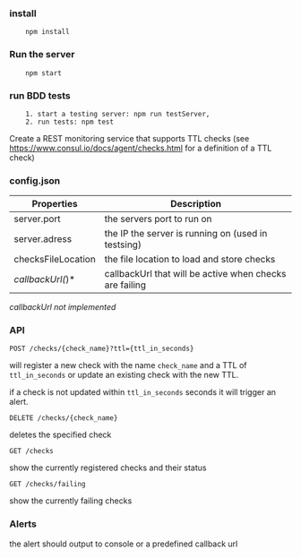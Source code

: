 
### install
```
    npm install
```

### Run the server
```
    npm start
```

### run BDD tests
```
    1. start a testing server: npm run testServer,
    2. run tests: npm test
```

Create a REST monitoring service that supports TTL checks (see https://www.consul.io/docs/agent/checks.html for a definition of a TTL check)

### config.json
Properties | Description
------------ | -------------
server.port | the servers port to run on
server.adress | the IP the server is running on (used in testsing)
checksFileLocation | the file location to load and store checks
*callbackUrl(*)* | callbackUrl that will be active when checks are failing

*callbackUrl not implemented*

### API

```
POST /checks/{check_name}?ttl={ttl_in_seconds}
```

will register a new check with the name `check_name` and a TTL of `ttl_in_seconds`
or update an existing check with the new TTL.

if a check is not updated within `ttl_in_seconds` seconds it will trigger an alert.


```
DELETE /checks/{check_name}
```

deletes the specified check

```
GET /checks
```
show the currently registered checks and their status

```
GET /checks/failing
```

show the currently failing checks

### Alerts
the alert should output to console or a predefined callback url

